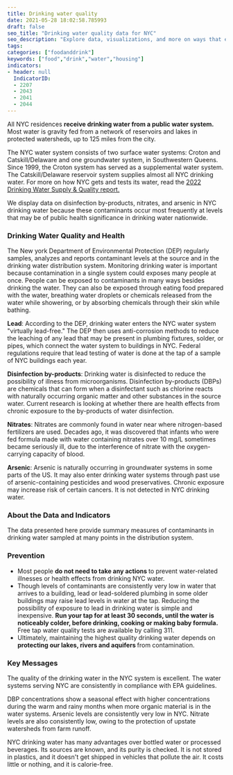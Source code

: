 ```yaml
---
title: Drinking water quality
date: 2021-05-28 18:02:58.785993
draft: false
seo_title: "Drinking water quality data for NYC"
seo_description: "Explore data, visualizations, and more on ways that environments shape health in New York City's neighborhoods.."
tags: 
categories: ["foodanddrink"]
keywords: ["food","drink","water","housing"]
indicators:
- header: null
  IndicatorID:
  - 2207
  - 2043
  - 2041
  - 2044
---
```


All NYC residences **receive drinking water from a public water system.** Most water is gravity fed from a network of reservoirs and lakes in protected watersheds, up to 125 miles from the city.

The NYC water system consists of two surface water systems: Croton and Catskill/Delaware and one groundwater system, in Southwestern Queens. Since 1999, the Croton system has served as a supplemental water system. The Catskill/Delaware reservoir system supplies almost all NYC drinking water. For more on how NYC gets and tests its water, read the [2022 Drinking Water Supply & Quality report.](https://www.nyc.gov/site/dep/about/drinking-water-supply-quality-report.page)

We display data on disinfection by-products, nitrates, and arsenic in NYC drinking water because these contaminants occur most frequently at levels that may be of public health significance in drinking water nationwide. 

### Drinking Water Quality and Health

The New york Department of Environmental Protection (DEP) regularly samples, analyzes and reports contaminant levels at the source and in the drinking water distribution system. Monitoring drinking water is important because contamination in a single system could exposes many people at once. People can be exposed to contaminants in many ways besides drinking the water. They can also be exposed through eating food prepared with the water, breathing water droplets or chemicals released from the water while showering, or by absorbing chemicals through their skin while bathing. 

**Lead**: According to the DEP, drinking water enters the NYC water system "virtually lead-free." The DEP then uses anti-corrosion methods to reduce the leaching of any lead that may be present in plumbing fixtures, solder, or pipes, which connect the water system to buildings in NYC. Federal regulations require that lead testing of water is done at the tap of a sample of NYC buildings each year. 

**Disinfection by-products**: Drinking water is disinfected to reduce the possibility of illness from microorganisms. Disinfection by-products (DBPs) are chemicals that can form when a disinfectant such as chlorine reacts with naturally occurring organic matter and other substances in the source water. Current research is looking at whether there are health effects from chronic exposure to the by-products of water disinfection. 

**Nitrates**: Nitrates are commonly found in water near where nitrogen-based fertilizers are used. Decades ago, it was discovered that infants who were fed formula made with water containing nitrates over 10 mg/L sometimes became seriously ill, due to the interference of nitrate with the oxygen-carrying capacity of blood. 

**Arsenic**: Arsenic is naturally occurring in groundwater systems in some parts of the US. It may also enter drinking water systems through past use of arsenic-containing pesticides and wood preservatives. Chronic exposure may increase risk of certain cancers. It is not detected in NYC drinking water. 

### About the Data and Indicators

The data presented here provide summary measures of contaminants in drinking water sampled at many points in the distribution system. 

### Prevention

* Most people <strong> do not need to take any actions </strong> to prevent water-related illnesses or health effects from drinking NYC water.
* Though levels of contaminants are consistently very low in water that arrives to a building, lead or lead-soldered plumbing in some older buildings may raise lead levels in water at the tap. Reducing the possibility of exposure to lead in drinking water is simple and inexpensive. <strong> Run your tap for at least 30 seconds, until the water is noticeably colder, before drinking, cooking or making baby formula. </strong> Free tap water quality tests are available by calling 311.
* Ultimately, maintaining the highest quality drinking water depends on <strong> protecting our lakes, rivers and aquifers </strong> from contamination.

### Key Messages

The quality of the drinking water in the NYC system is excellent. The water systems serving NYC are consistently in compliance with EPA guidelines. 

DBP concentrations show a seasonal effect with higher concentrations during the warm and rainy months when more organic material is in the water systems. Arsenic levels are consistently very low in NYC. Nitrate levels are also consistently low, owing to the protection of upstate watersheds from farm runoff. 

NYC drinking water has many advantages over bottled water or processed beverages. Its sources are known, and its purity is checked. It is not stored in plastics, and it doesn't get shipped in vehicles that pollute the air. It costs little or nothing, and it is calorie-free. 
